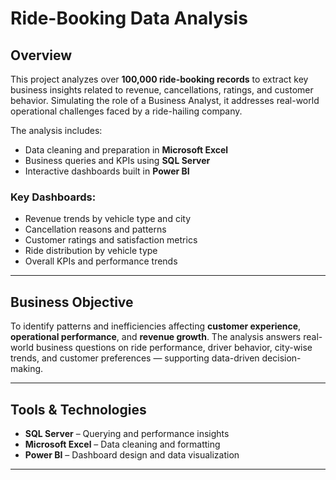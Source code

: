 # Ride-Booking Data Analysis 

## Overview  
This project analyzes over **100,000 ride-booking records** to extract key business insights related to revenue, cancellations, ratings, and customer behavior. Simulating the role of a Business Analyst, it addresses real-world operational challenges faced by a ride-hailing company.

The analysis includes:
- Data cleaning and preparation in **Microsoft Excel**
- Business queries and KPIs using **SQL Server**
- Interactive dashboards built in **Power BI**

### Key Dashboards:
- Revenue trends by vehicle type and city  
- Cancellation reasons and patterns  
- Customer ratings and satisfaction metrics  
- Ride distribution by vehicle type  
- Overall KPIs and performance trends

---

## Business Objective  
To identify patterns and inefficiencies affecting **customer experience**, **operational performance**, and **revenue growth**. The analysis answers real-world business questions on ride performance, driver behavior, city-wise trends, and customer preferences — supporting data-driven decision-making.

---

## Tools & Technologies  
- **SQL Server** – Querying and performance insights  
- **Microsoft Excel** – Data cleaning and formatting  
- **Power BI** – Dashboard design and data visualization

---




